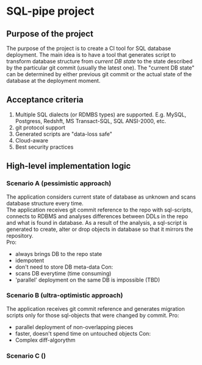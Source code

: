 # SQL-pipe project

## Purpose of the project

The purpose of the project is to create a CI tool for SQL database deployment. The main idea is to have a tool that generates script to transform database structure from *current DB state* to the state described by the particular git commit (usually the latest one).  The "current DB state" can be determined by either previous git commit or the actual state of the database at the deployment moment.

## Acceptance criteria
1. Multiple SQL dialects (or RDMBS types) are supported. E.g. MySQL, Postgress, Redshft, MS Transact-SQL, SQL ANSI-2000, etc.
2. git protocol support
3. Generated scripts are "data-loss safe"
4. Cloud-aware
5. Best security practices


## High-level implementation logic

### Scenario A (pessimistic approach)
The application considers current state of database as unknown and scans database structure every time.   
The application receives git commit reference to the repo with sql-scripts, connects to RDBMS and analyses differences between DDLs in the repo and what is found in database. As a result of the analysis, a sql-script is generated to create, alter or drop objects in database so that it mirrors the repository.  
Pro: 
 - always brings DB to the repo state
 - idempotent 
 - don't need to store DB meta-data
Con:
 - scans DB everytime (time consuming)
 - 'parallel' deployment on the same DB is impossible (TBD)


### Scenario B (ultra-optimistic approach)
The application receives git commit reference and generates migration scripts only for those sql-objects that were changed by commit. 
Pro:
 - parallel deployment of non-overlapping pieces
 - faster, doesn't spend time on untouched objects
Con:
 - Complex diff-algorythm

### Scenario C ()
